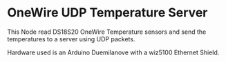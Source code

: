 # OneWire UDP Temperature Server

This Node read DS18S20 OneWire Temperature sensors and send the temperatures to a server using UDP packets.

Hardware used is an Arduino Duemilanove with a wiz5100 Ethernet Shield.